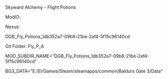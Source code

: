 Skyward Alchemy - Flight Potions

ModIO: 

Nexus:

DGB_Fly_Potions_1db352a7-09b8-21be-2af4-5f15c96140cd

Git Folder: Fly_P_A

MOD_SUBDIR_NAME="DGB_Fly_Potions_1db352a7-09b8-21be-2af4-5f15c96140cd"

BG3_DATA="E:/El/Games/Steam/steamapps/common/Baldurs Gate 3/Data"
